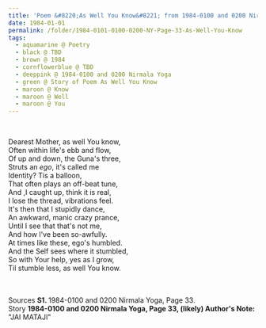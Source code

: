 ```yaml
---
title: 'Poem &#8220;As Well You Know&#8221; from 1984-0100 and 0200 Nirmala Yoga, Page 33'
date: 1984-01-01
permalink: /folder/1984-0101-0100-0200-NY-Page-33-As-Well-You-Know
tags:
  - aquamarine @ Poetry
  - black @ TBD
  - brown @ 1984
  - cornflowerblue @ TBD
  - deeppink @ 1984-0100 and 0200 Nirmala Yoga
  - green @ Story of Poem As Well You Know
  - maroon @ Know
  - maroon @ Well
  - maroon @ You
---
```


<br>

<p>
Dearest Mother, as well You know,<br>
Often within life's ebb and flow,<br>
Of up and down, the Guna's three,<br>
Struts an <i>ego</i>, it's called me<br>
Identity? Tis a balloon,<br>
That often plays an off-beat tune,<br>
And ,I caught up, think it is real,<br>
I lose the thread, vibrations feel.<br>
It's then that I stupidly dance,<br>
An awkward, manic crazy prance,<br>
Until I see that that's not me,<br>
And how l've been so-awfully.<br>
At times like these, ego's humbled.<br>
And the Self sees where it stumbled,<br>
So with Your help, yes as I grow,<br>
Til stumble less, as well You know.<br>
<br>
</p>

<br>

<wave-list>
<list-title color="DarkSeaGreen" width="55">Sources</list-title>
  <list-item color="BlanchedAlmond"  width="280"><b>S1. </b> 1984-0100 and 0200 Nirmala Yoga, Page 33.</list-item>
</wave-list>

<br>

<wave-list>
<list-title color="DarkSeaGreen" width="40">Story</list-title>
  <list-item color="BlanchedAlmond"  width="280"><b>1984-0100 and 0200 Nirmala Yoga, Page 33, (likely) Author's Note:</b> "JAI MATAJI"</list-item>
</wave-list>